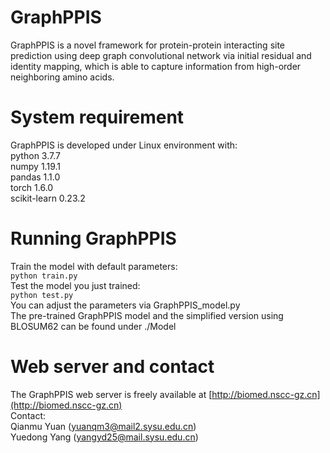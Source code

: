 # GraphPPIS  
GraphPPIS is a novel framework for protein-protein interacting site prediction using deep graph convolutional network via initial residual and identity mapping, which is able to capture information from high-order neighboring amino acids.

# System requirement  
GraphPPIS is developed under Linux environment with:  
python 3.7.7  
numpy 1.19.1  
pandas 1.1.0  
torch 1.6.0  
scikit-learn 0.23.2  

# Running GraphPPIS  
Train the model with default parameters:  
`python train.py`  
Test the model you just trained:  
`python test.py`  
You can adjust the parameters via GraphPPIS_model.py  
The pre-trained GraphPPIS model and the simplified version using BLOSUM62 can be found under ./Model  

# Web server and contact  
The GraphPPIS web server is freely available at [http://biomed.nscc-gz.cn](http://biomed.nscc-gz.cn)  
Contact:  
Qianmu Yuan (yuanqm3@mail2.sysu.edu.cn)  
Yuedong Yang (yangyd25@mail.sysu.edu.cn)

